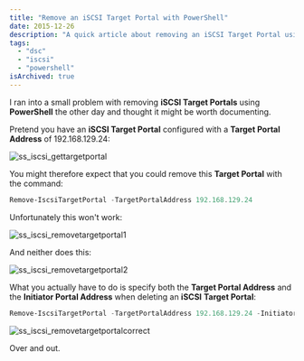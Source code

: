 ```yaml
---
title: "Remove an iSCSI Target Portal with PowerShell"
date: 2015-12-26
description: "A quick article about removing an iSCSI Target Portal using PowerShell."
tags:
  - "dsc"
  - "iscsi"
  - "powershell"
isArchived: true
---
```


I ran into a small problem with removing **iSCSI Target Portals** using **PowerShell** the other day and thought it might be worth documenting.

Pretend you have an **iSCSI Target Portal** configured with a **Target Portal Address** of 192.168.129.24:

![ss_iscsi_gettargetportal](/assets/images/screenshots/ss_iscsi_gettargetportal.png)

You might therefore expect that you could remove this **Target Portal** with the command:

```powershell
Remove-IscsiTargetPortal -TargetPortalAddress 192.168.129.24
```

Unfortunately this won't work:

![ss_iscsi_removetargetportal1](/assets/images/screenshots/ss_iscsi_removetargetportal1.png)

And neither does this:

![ss_iscsi_removetargetportal2](/assets/images/screenshots/ss_iscsi_removetargetportal2.png)

What you actually have to do is specify both the **Target Portal Address** and the **Initiator Portal Address** when deleting an **iSCSI** **Target Portal**:

```powershell
Remove-IscsiTargetPortal -TargetPortalAddress 192.168.129.24 -InitiatorPortalAddress 192.168.129.30
```

![ss_iscsi_removetargetportalcorrect](/assets/images/screenshots/ss_iscsi_removetargetportalcorrect.png)

Over and out.

